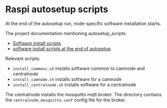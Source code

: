 # Raspi autosetup scripts

At the end of the autosetup run, node-specific software installation starts. 

The project documentation mentioning autosetup_scripts

* [Software install scripts](../../../../blob/master/docs/autosetup_scripts.md#software-install-scripts)
* [software install scripts at the end of autosetup](../../../../blob/master/docs/autosetup.md#autosetup)

Relevant scripts:

* `install_commons.sh` installs software common to camnode and centralnode
* `install_camnode.sh` installs software for a camnode 
* `install_centralnode.sh` installs software for a centralnode 

The centralnode installs the mosquitto mqtt broker. The directory contains the `centralnode_mosquitto.conf` config file for the broker.
